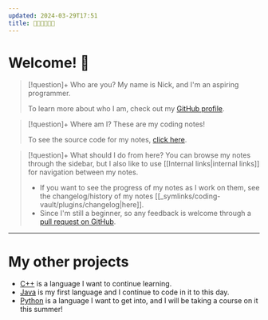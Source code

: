 ```yaml
---
updated: 2024-03-29T17:51
title: 😵‍💫😵‍💫😵‍💫
---
```

# Welcome! 👋
> [!question]+ Who are you?
> My name is Nick, and I'm an aspiring programmer.
> 
> To learn more about who I am, check out my [GitHub profile](https://github.com/nick-nugat).

> [!question]+ Where am I?
> These are my coding notes!
> 
> To see the source code for my notes, [click here](https://github.com/nick-nugat/coding-notes-hosted/tree/v4/content).

> [!question]+ What should I do from here?
> You can browse my notes through the sidebar, but I also like to use [[Internal links|internal links]] for navigation between my notes.
> - If you want to see the progress of my notes as I work on them, see the changelog/history of my notes [[_symlinks/coding-vault/plugins/changelog|here]].
> - Since I'm still a beginner, so any feedback is welcome through a [pull request on GitHub](https://github.com/nick-nugat/coding-notes-hosted/issues/new).

___
# My other projects
- [C++](https://github.com/nick-nugat/learning-cpp) is a language I want to continue learning.
- [Java](https://github.com/nick-nugat/learning-java) is my first language and I continue to code in it to this day.
- [Python](https://github.com/nick-nugat/learning-python) is a language I want to get into, and I will be taking a course on it this summer!